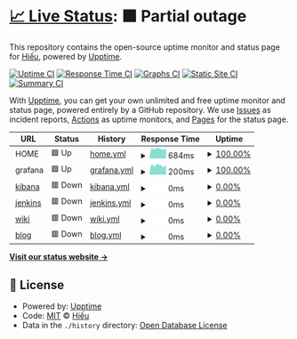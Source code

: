 # [📈 Live Status](https://daotrunghieu.github.io/upptime): <!--live status--> **🟧 Partial outage**

This repository contains the open-source uptime monitor and status page for [Hiếu](https://daotrunghieu.github.io/upptime), powered by [Upptime](https://github.com/upptime/upptime).

[![Uptime CI](https://github.com/daotrunghieu/upptime/workflows/Uptime%20CI/badge.svg)](https://github.com/daotrunghieu/upptime/actions?query=workflow%3A%22Uptime+CI%22)
[![Response Time CI](https://github.com/daotrunghieu/upptime/workflows/Response%20Time%20CI/badge.svg)](https://github.com/daotrunghieu/upptime/actions?query=workflow%3A%22Response+Time+CI%22)
[![Graphs CI](https://github.com/daotrunghieu/upptime/workflows/Graphs%20CI/badge.svg)](https://github.com/daotrunghieu/upptime/actions?query=workflow%3A%22Graphs+CI%22)
[![Static Site CI](https://github.com/daotrunghieu/upptime/workflows/Static%20Site%20CI/badge.svg)](https://github.com/daotrunghieu/upptime/actions?query=workflow%3A%22Static+Site+CI%22)
[![Summary CI](https://github.com/daotrunghieu/upptime/workflows/Summary%20CI/badge.svg)](https://github.com/daotrunghieu/upptime/actions?query=workflow%3A%22Summary+CI%22)

With [Upptime](https://upptime.js.org), you can get your own unlimited and free uptime monitor and status page, powered entirely by a GitHub repository. We use [Issues](https://github.com/daotrunghieu/upptime/issues) as incident reports, [Actions](https://github.com/daotrunghieu/upptime/actions) as uptime monitors, and [Pages](https://daotrunghieu.github.io/upptime) for the status page.

<!--start: status pages-->
<!-- This summary is generated by Upptime (https://github.com/upptime/upptime) -->
<!-- Do not edit this manually, your changes will be overwritten -->
<!-- prettier-ignore -->
| URL | Status | History | Response Time | Uptime |
| --- | ------ | ------- | ------------- | ------ |
| <img alt="" src="https://icons.duckduckgo.com/ip3/null.ico" height="13"> HOME | 🟩 Up | [home.yml](https://github.com/daotrunghieu/upptime/commits/HEAD/history/home.yml) | <details><summary><img alt="Response time graph" src="./graphs/home/response-time-week.png" height="20"> 684ms</summary><br><a href="https://status.daotrunghieu.com/history/home"><img alt="Response time 711" src="https://img.shields.io/endpoint?url=https%3A%2F%2Fraw.githubusercontent.com%2Fdaotrunghieu%2Fupptime%2FHEAD%2Fapi%2Fhome%2Fresponse-time.json"></a><br><a href="https://status.daotrunghieu.com/history/home"><img alt="24-hour response time 646" src="https://img.shields.io/endpoint?url=https%3A%2F%2Fraw.githubusercontent.com%2Fdaotrunghieu%2Fupptime%2FHEAD%2Fapi%2Fhome%2Fresponse-time-day.json"></a><br><a href="https://status.daotrunghieu.com/history/home"><img alt="7-day response time 684" src="https://img.shields.io/endpoint?url=https%3A%2F%2Fraw.githubusercontent.com%2Fdaotrunghieu%2Fupptime%2FHEAD%2Fapi%2Fhome%2Fresponse-time-week.json"></a><br><a href="https://status.daotrunghieu.com/history/home"><img alt="30-day response time 692" src="https://img.shields.io/endpoint?url=https%3A%2F%2Fraw.githubusercontent.com%2Fdaotrunghieu%2Fupptime%2FHEAD%2Fapi%2Fhome%2Fresponse-time-month.json"></a><br><a href="https://status.daotrunghieu.com/history/home"><img alt="1-year response time 705" src="https://img.shields.io/endpoint?url=https%3A%2F%2Fraw.githubusercontent.com%2Fdaotrunghieu%2Fupptime%2FHEAD%2Fapi%2Fhome%2Fresponse-time-year.json"></a></details> | <details><summary><a href="https://status.daotrunghieu.com/history/home">100.00%</a></summary><a href="https://status.daotrunghieu.com/history/home"><img alt="All-time uptime 85.10%" src="https://img.shields.io/endpoint?url=https%3A%2F%2Fraw.githubusercontent.com%2Fdaotrunghieu%2Fupptime%2FHEAD%2Fapi%2Fhome%2Fuptime.json"></a><br><a href="https://status.daotrunghieu.com/history/home"><img alt="24-hour uptime 100.00%" src="https://img.shields.io/endpoint?url=https%3A%2F%2Fraw.githubusercontent.com%2Fdaotrunghieu%2Fupptime%2FHEAD%2Fapi%2Fhome%2Fuptime-day.json"></a><br><a href="https://status.daotrunghieu.com/history/home"><img alt="7-day uptime 100.00%" src="https://img.shields.io/endpoint?url=https%3A%2F%2Fraw.githubusercontent.com%2Fdaotrunghieu%2Fupptime%2FHEAD%2Fapi%2Fhome%2Fuptime-week.json"></a><br><a href="https://status.daotrunghieu.com/history/home"><img alt="30-day uptime 100.00%" src="https://img.shields.io/endpoint?url=https%3A%2F%2Fraw.githubusercontent.com%2Fdaotrunghieu%2Fupptime%2FHEAD%2Fapi%2Fhome%2Fuptime-month.json"></a><br><a href="https://status.daotrunghieu.com/history/home"><img alt="1-year uptime 86.78%" src="https://img.shields.io/endpoint?url=https%3A%2F%2Fraw.githubusercontent.com%2Fdaotrunghieu%2Fupptime%2FHEAD%2Fapi%2Fhome%2Fuptime-year.json"></a></details>
| <img alt="" src="https://icons.duckduckgo.com/ip3/null.ico" height="13"> grafana | 🟩 Up | [grafana.yml](https://github.com/daotrunghieu/upptime/commits/HEAD/history/grafana.yml) | <details><summary><img alt="Response time graph" src="./graphs/grafana/response-time-week.png" height="20"> 200ms</summary><br><a href="https://status.daotrunghieu.com/history/grafana"><img alt="Response time 206" src="https://img.shields.io/endpoint?url=https%3A%2F%2Fraw.githubusercontent.com%2Fdaotrunghieu%2Fupptime%2FHEAD%2Fapi%2Fgrafana%2Fresponse-time.json"></a><br><a href="https://status.daotrunghieu.com/history/grafana"><img alt="24-hour response time 191" src="https://img.shields.io/endpoint?url=https%3A%2F%2Fraw.githubusercontent.com%2Fdaotrunghieu%2Fupptime%2FHEAD%2Fapi%2Fgrafana%2Fresponse-time-day.json"></a><br><a href="https://status.daotrunghieu.com/history/grafana"><img alt="7-day response time 200" src="https://img.shields.io/endpoint?url=https%3A%2F%2Fraw.githubusercontent.com%2Fdaotrunghieu%2Fupptime%2FHEAD%2Fapi%2Fgrafana%2Fresponse-time-week.json"></a><br><a href="https://status.daotrunghieu.com/history/grafana"><img alt="30-day response time 202" src="https://img.shields.io/endpoint?url=https%3A%2F%2Fraw.githubusercontent.com%2Fdaotrunghieu%2Fupptime%2FHEAD%2Fapi%2Fgrafana%2Fresponse-time-month.json"></a><br><a href="https://status.daotrunghieu.com/history/grafana"><img alt="1-year response time 204" src="https://img.shields.io/endpoint?url=https%3A%2F%2Fraw.githubusercontent.com%2Fdaotrunghieu%2Fupptime%2FHEAD%2Fapi%2Fgrafana%2Fresponse-time-year.json"></a></details> | <details><summary><a href="https://status.daotrunghieu.com/history/grafana">100.00%</a></summary><a href="https://status.daotrunghieu.com/history/grafana"><img alt="All-time uptime 84.99%" src="https://img.shields.io/endpoint?url=https%3A%2F%2Fraw.githubusercontent.com%2Fdaotrunghieu%2Fupptime%2FHEAD%2Fapi%2Fgrafana%2Fuptime.json"></a><br><a href="https://status.daotrunghieu.com/history/grafana"><img alt="24-hour uptime 100.00%" src="https://img.shields.io/endpoint?url=https%3A%2F%2Fraw.githubusercontent.com%2Fdaotrunghieu%2Fupptime%2FHEAD%2Fapi%2Fgrafana%2Fuptime-day.json"></a><br><a href="https://status.daotrunghieu.com/history/grafana"><img alt="7-day uptime 100.00%" src="https://img.shields.io/endpoint?url=https%3A%2F%2Fraw.githubusercontent.com%2Fdaotrunghieu%2Fupptime%2FHEAD%2Fapi%2Fgrafana%2Fuptime-week.json"></a><br><a href="https://status.daotrunghieu.com/history/grafana"><img alt="30-day uptime 100.00%" src="https://img.shields.io/endpoint?url=https%3A%2F%2Fraw.githubusercontent.com%2Fdaotrunghieu%2Fupptime%2FHEAD%2Fapi%2Fgrafana%2Fuptime-month.json"></a><br><a href="https://status.daotrunghieu.com/history/grafana"><img alt="1-year uptime 86.78%" src="https://img.shields.io/endpoint?url=https%3A%2F%2Fraw.githubusercontent.com%2Fdaotrunghieu%2Fupptime%2FHEAD%2Fapi%2Fgrafana%2Fuptime-year.json"></a></details>
| <img alt="" src="https://icons.duckduckgo.com/ip3/null.ico" height="13"> [kibana](kibana.daotrunghieu.com) | 🟥 Down | [kibana.yml](https://github.com/daotrunghieu/upptime/commits/HEAD/history/kibana.yml) | <details><summary><img alt="Response time graph" src="./graphs/kibana/response-time-week.png" height="20"> 0ms</summary><br><a href="https://status.daotrunghieu.com/history/kibana"><img alt="Response time 0" src="https://img.shields.io/endpoint?url=https%3A%2F%2Fraw.githubusercontent.com%2Fdaotrunghieu%2Fupptime%2FHEAD%2Fapi%2Fkibana%2Fresponse-time.json"></a><br><a href="https://status.daotrunghieu.com/history/kibana"><img alt="24-hour response time 0" src="https://img.shields.io/endpoint?url=https%3A%2F%2Fraw.githubusercontent.com%2Fdaotrunghieu%2Fupptime%2FHEAD%2Fapi%2Fkibana%2Fresponse-time-day.json"></a><br><a href="https://status.daotrunghieu.com/history/kibana"><img alt="7-day response time 0" src="https://img.shields.io/endpoint?url=https%3A%2F%2Fraw.githubusercontent.com%2Fdaotrunghieu%2Fupptime%2FHEAD%2Fapi%2Fkibana%2Fresponse-time-week.json"></a><br><a href="https://status.daotrunghieu.com/history/kibana"><img alt="30-day response time 0" src="https://img.shields.io/endpoint?url=https%3A%2F%2Fraw.githubusercontent.com%2Fdaotrunghieu%2Fupptime%2FHEAD%2Fapi%2Fkibana%2Fresponse-time-month.json"></a><br><a href="https://status.daotrunghieu.com/history/kibana"><img alt="1-year response time 0" src="https://img.shields.io/endpoint?url=https%3A%2F%2Fraw.githubusercontent.com%2Fdaotrunghieu%2Fupptime%2FHEAD%2Fapi%2Fkibana%2Fresponse-time-year.json"></a></details> | <details><summary><a href="https://status.daotrunghieu.com/history/kibana">0.00%</a></summary><a href="https://status.daotrunghieu.com/history/kibana"><img alt="All-time uptime 20.74%" src="https://img.shields.io/endpoint?url=https%3A%2F%2Fraw.githubusercontent.com%2Fdaotrunghieu%2Fupptime%2FHEAD%2Fapi%2Fkibana%2Fuptime.json"></a><br><a href="https://status.daotrunghieu.com/history/kibana"><img alt="24-hour uptime 0.00%" src="https://img.shields.io/endpoint?url=https%3A%2F%2Fraw.githubusercontent.com%2Fdaotrunghieu%2Fupptime%2FHEAD%2Fapi%2Fkibana%2Fuptime-day.json"></a><br><a href="https://status.daotrunghieu.com/history/kibana"><img alt="7-day uptime 0.00%" src="https://img.shields.io/endpoint?url=https%3A%2F%2Fraw.githubusercontent.com%2Fdaotrunghieu%2Fupptime%2FHEAD%2Fapi%2Fkibana%2Fuptime-week.json"></a><br><a href="https://status.daotrunghieu.com/history/kibana"><img alt="30-day uptime 0.00%" src="https://img.shields.io/endpoint?url=https%3A%2F%2Fraw.githubusercontent.com%2Fdaotrunghieu%2Fupptime%2FHEAD%2Fapi%2Fkibana%2Fuptime-month.json"></a><br><a href="https://status.daotrunghieu.com/history/kibana"><img alt="1-year uptime 0.00%" src="https://img.shields.io/endpoint?url=https%3A%2F%2Fraw.githubusercontent.com%2Fdaotrunghieu%2Fupptime%2FHEAD%2Fapi%2Fkibana%2Fuptime-year.json"></a></details>
| <img alt="" src="https://icons.duckduckgo.com/ip3/null.ico" height="13"> [jenkins](ci.daotrunghieu.com) | 🟥 Down | [jenkins.yml](https://github.com/daotrunghieu/upptime/commits/HEAD/history/jenkins.yml) | <details><summary><img alt="Response time graph" src="./graphs/jenkins/response-time-week.png" height="20"> 0ms</summary><br><a href="https://status.daotrunghieu.com/history/jenkins"><img alt="Response time 1560" src="https://img.shields.io/endpoint?url=https%3A%2F%2Fraw.githubusercontent.com%2Fdaotrunghieu%2Fupptime%2FHEAD%2Fapi%2Fjenkins%2Fresponse-time.json"></a><br><a href="https://status.daotrunghieu.com/history/jenkins"><img alt="24-hour response time 0" src="https://img.shields.io/endpoint?url=https%3A%2F%2Fraw.githubusercontent.com%2Fdaotrunghieu%2Fupptime%2FHEAD%2Fapi%2Fjenkins%2Fresponse-time-day.json"></a><br><a href="https://status.daotrunghieu.com/history/jenkins"><img alt="7-day response time 0" src="https://img.shields.io/endpoint?url=https%3A%2F%2Fraw.githubusercontent.com%2Fdaotrunghieu%2Fupptime%2FHEAD%2Fapi%2Fjenkins%2Fresponse-time-week.json"></a><br><a href="https://status.daotrunghieu.com/history/jenkins"><img alt="30-day response time 0" src="https://img.shields.io/endpoint?url=https%3A%2F%2Fraw.githubusercontent.com%2Fdaotrunghieu%2Fupptime%2FHEAD%2Fapi%2Fjenkins%2Fresponse-time-month.json"></a><br><a href="https://status.daotrunghieu.com/history/jenkins"><img alt="1-year response time 0" src="https://img.shields.io/endpoint?url=https%3A%2F%2Fraw.githubusercontent.com%2Fdaotrunghieu%2Fupptime%2FHEAD%2Fapi%2Fjenkins%2Fresponse-time-year.json"></a></details> | <details><summary><a href="https://status.daotrunghieu.com/history/jenkins">0.00%</a></summary><a href="https://status.daotrunghieu.com/history/jenkins"><img alt="All-time uptime 35.67%" src="https://img.shields.io/endpoint?url=https%3A%2F%2Fraw.githubusercontent.com%2Fdaotrunghieu%2Fupptime%2FHEAD%2Fapi%2Fjenkins%2Fuptime.json"></a><br><a href="https://status.daotrunghieu.com/history/jenkins"><img alt="24-hour uptime 0.00%" src="https://img.shields.io/endpoint?url=https%3A%2F%2Fraw.githubusercontent.com%2Fdaotrunghieu%2Fupptime%2FHEAD%2Fapi%2Fjenkins%2Fuptime-day.json"></a><br><a href="https://status.daotrunghieu.com/history/jenkins"><img alt="7-day uptime 0.00%" src="https://img.shields.io/endpoint?url=https%3A%2F%2Fraw.githubusercontent.com%2Fdaotrunghieu%2Fupptime%2FHEAD%2Fapi%2Fjenkins%2Fuptime-week.json"></a><br><a href="https://status.daotrunghieu.com/history/jenkins"><img alt="30-day uptime 0.00%" src="https://img.shields.io/endpoint?url=https%3A%2F%2Fraw.githubusercontent.com%2Fdaotrunghieu%2Fupptime%2FHEAD%2Fapi%2Fjenkins%2Fuptime-month.json"></a><br><a href="https://status.daotrunghieu.com/history/jenkins"><img alt="1-year uptime 0.00%" src="https://img.shields.io/endpoint?url=https%3A%2F%2Fraw.githubusercontent.com%2Fdaotrunghieu%2Fupptime%2FHEAD%2Fapi%2Fjenkins%2Fuptime-year.json"></a></details>
| <img alt="" src="https://icons.duckduckgo.com/ip3/null.ico" height="13"> [wiki](wiki.daotrunghieu.com) | 🟥 Down | [wiki.yml](https://github.com/daotrunghieu/upptime/commits/HEAD/history/wiki.yml) | <details><summary><img alt="Response time graph" src="./graphs/wiki/response-time-week.png" height="20"> 0ms</summary><br><a href="https://status.daotrunghieu.com/history/wiki"><img alt="Response time 1222" src="https://img.shields.io/endpoint?url=https%3A%2F%2Fraw.githubusercontent.com%2Fdaotrunghieu%2Fupptime%2FHEAD%2Fapi%2Fwiki%2Fresponse-time.json"></a><br><a href="https://status.daotrunghieu.com/history/wiki"><img alt="24-hour response time 0" src="https://img.shields.io/endpoint?url=https%3A%2F%2Fraw.githubusercontent.com%2Fdaotrunghieu%2Fupptime%2FHEAD%2Fapi%2Fwiki%2Fresponse-time-day.json"></a><br><a href="https://status.daotrunghieu.com/history/wiki"><img alt="7-day response time 0" src="https://img.shields.io/endpoint?url=https%3A%2F%2Fraw.githubusercontent.com%2Fdaotrunghieu%2Fupptime%2FHEAD%2Fapi%2Fwiki%2Fresponse-time-week.json"></a><br><a href="https://status.daotrunghieu.com/history/wiki"><img alt="30-day response time 0" src="https://img.shields.io/endpoint?url=https%3A%2F%2Fraw.githubusercontent.com%2Fdaotrunghieu%2Fupptime%2FHEAD%2Fapi%2Fwiki%2Fresponse-time-month.json"></a><br><a href="https://status.daotrunghieu.com/history/wiki"><img alt="1-year response time 0" src="https://img.shields.io/endpoint?url=https%3A%2F%2Fraw.githubusercontent.com%2Fdaotrunghieu%2Fupptime%2FHEAD%2Fapi%2Fwiki%2Fresponse-time-year.json"></a></details> | <details><summary><a href="https://status.daotrunghieu.com/history/wiki">0.00%</a></summary><a href="https://status.daotrunghieu.com/history/wiki"><img alt="All-time uptime 31.05%" src="https://img.shields.io/endpoint?url=https%3A%2F%2Fraw.githubusercontent.com%2Fdaotrunghieu%2Fupptime%2FHEAD%2Fapi%2Fwiki%2Fuptime.json"></a><br><a href="https://status.daotrunghieu.com/history/wiki"><img alt="24-hour uptime 0.00%" src="https://img.shields.io/endpoint?url=https%3A%2F%2Fraw.githubusercontent.com%2Fdaotrunghieu%2Fupptime%2FHEAD%2Fapi%2Fwiki%2Fuptime-day.json"></a><br><a href="https://status.daotrunghieu.com/history/wiki"><img alt="7-day uptime 0.00%" src="https://img.shields.io/endpoint?url=https%3A%2F%2Fraw.githubusercontent.com%2Fdaotrunghieu%2Fupptime%2FHEAD%2Fapi%2Fwiki%2Fuptime-week.json"></a><br><a href="https://status.daotrunghieu.com/history/wiki"><img alt="30-day uptime 0.00%" src="https://img.shields.io/endpoint?url=https%3A%2F%2Fraw.githubusercontent.com%2Fdaotrunghieu%2Fupptime%2FHEAD%2Fapi%2Fwiki%2Fuptime-month.json"></a><br><a href="https://status.daotrunghieu.com/history/wiki"><img alt="1-year uptime 0.00%" src="https://img.shields.io/endpoint?url=https%3A%2F%2Fraw.githubusercontent.com%2Fdaotrunghieu%2Fupptime%2FHEAD%2Fapi%2Fwiki%2Fuptime-year.json"></a></details>
| <img alt="" src="https://icons.duckduckgo.com/ip3/null.ico" height="13"> [blog](blog.daotrunghieu.com) | 🟥 Down | [blog.yml](https://github.com/daotrunghieu/upptime/commits/HEAD/history/blog.yml) | <details><summary><img alt="Response time graph" src="./graphs/blog/response-time-week.png" height="20"> 0ms</summary><br><a href="https://status.daotrunghieu.com/history/blog"><img alt="Response time 1305" src="https://img.shields.io/endpoint?url=https%3A%2F%2Fraw.githubusercontent.com%2Fdaotrunghieu%2Fupptime%2FHEAD%2Fapi%2Fblog%2Fresponse-time.json"></a><br><a href="https://status.daotrunghieu.com/history/blog"><img alt="24-hour response time 0" src="https://img.shields.io/endpoint?url=https%3A%2F%2Fraw.githubusercontent.com%2Fdaotrunghieu%2Fupptime%2FHEAD%2Fapi%2Fblog%2Fresponse-time-day.json"></a><br><a href="https://status.daotrunghieu.com/history/blog"><img alt="7-day response time 0" src="https://img.shields.io/endpoint?url=https%3A%2F%2Fraw.githubusercontent.com%2Fdaotrunghieu%2Fupptime%2FHEAD%2Fapi%2Fblog%2Fresponse-time-week.json"></a><br><a href="https://status.daotrunghieu.com/history/blog"><img alt="30-day response time 0" src="https://img.shields.io/endpoint?url=https%3A%2F%2Fraw.githubusercontent.com%2Fdaotrunghieu%2Fupptime%2FHEAD%2Fapi%2Fblog%2Fresponse-time-month.json"></a><br><a href="https://status.daotrunghieu.com/history/blog"><img alt="1-year response time 0" src="https://img.shields.io/endpoint?url=https%3A%2F%2Fraw.githubusercontent.com%2Fdaotrunghieu%2Fupptime%2FHEAD%2Fapi%2Fblog%2Fresponse-time-year.json"></a></details> | <details><summary><a href="https://status.daotrunghieu.com/history/blog">0.00%</a></summary><a href="https://status.daotrunghieu.com/history/blog"><img alt="All-time uptime 35.67%" src="https://img.shields.io/endpoint?url=https%3A%2F%2Fraw.githubusercontent.com%2Fdaotrunghieu%2Fupptime%2FHEAD%2Fapi%2Fblog%2Fuptime.json"></a><br><a href="https://status.daotrunghieu.com/history/blog"><img alt="24-hour uptime 0.00%" src="https://img.shields.io/endpoint?url=https%3A%2F%2Fraw.githubusercontent.com%2Fdaotrunghieu%2Fupptime%2FHEAD%2Fapi%2Fblog%2Fuptime-day.json"></a><br><a href="https://status.daotrunghieu.com/history/blog"><img alt="7-day uptime 0.00%" src="https://img.shields.io/endpoint?url=https%3A%2F%2Fraw.githubusercontent.com%2Fdaotrunghieu%2Fupptime%2FHEAD%2Fapi%2Fblog%2Fuptime-week.json"></a><br><a href="https://status.daotrunghieu.com/history/blog"><img alt="30-day uptime 0.00%" src="https://img.shields.io/endpoint?url=https%3A%2F%2Fraw.githubusercontent.com%2Fdaotrunghieu%2Fupptime%2FHEAD%2Fapi%2Fblog%2Fuptime-month.json"></a><br><a href="https://status.daotrunghieu.com/history/blog"><img alt="1-year uptime 0.00%" src="https://img.shields.io/endpoint?url=https%3A%2F%2Fraw.githubusercontent.com%2Fdaotrunghieu%2Fupptime%2FHEAD%2Fapi%2Fblog%2Fuptime-year.json"></a></details>

<!--end: status pages-->

[**Visit our status website →**](https://daotrunghieu.github.io/upptime)

## 📄 License

- Powered by: [Upptime](https://github.com/upptime/upptime)
- Code: [MIT](./LICENSE) © [Hiếu](https://daotrunghieu.github.io/upptime)
- Data in the `./history` directory: [Open Database License](https://opendatacommons.org/licenses/odbl/1-0/)
